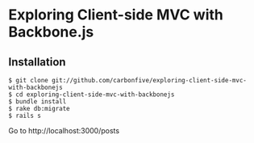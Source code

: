 # Exploring Client-side MVC with Backbone.js

## Installation

    $ git clone git://github.com/carbonfive/exploring-client-side-mvc-with-backbonejs
    $ cd exploring-client-side-mvc-with-backbonejs
    $ bundle install
    $ rake db:migrate
    $ rails s

 Go to http://localhost:3000/posts
